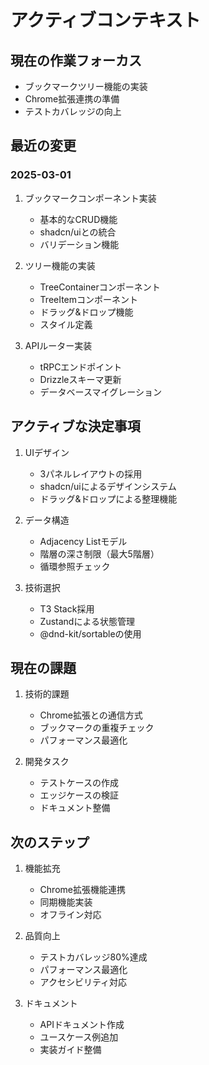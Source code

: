 # アクティブコンテキスト

## 現在の作業フォーカス
- ブックマークツリー機能の実装
- Chrome拡張連携の準備
- テストカバレッジの向上

## 最近の変更
### 2025-03-01
1. ブックマークコンポーネント実装
   - 基本的なCRUD機能
   - shadcn/uiとの統合
   - バリデーション機能

2. ツリー機能の実装
   - TreeContainerコンポーネント
   - TreeItemコンポーネント
   - ドラッグ&ドロップ機能
   - スタイル定義

3. APIルーター実装
   - tRPCエンドポイント
   - Drizzleスキーマ更新
   - データベースマイグレーション

## アクティブな決定事項
1. UIデザイン
   - 3パネルレイアウトの採用
   - shadcn/uiによるデザインシステム
   - ドラッグ&ドロップによる整理機能

2. データ構造
   - Adjacency Listモデル
   - 階層の深さ制限（最大5階層）
   - 循環参照チェック

3. 技術選択
   - T3 Stack採用
   - Zustandによる状態管理
   - @dnd-kit/sortableの使用

## 現在の課題
1. 技術的課題
   - Chrome拡張との通信方式
   - ブックマークの重複チェック
   - パフォーマンス最適化

2. 開発タスク
   - テストケースの作成
   - エッジケースの検証
   - ドキュメント整備

## 次のステップ
1. 機能拡充
   - Chrome拡張機能連携
   - 同期機能実装
   - オフライン対応

2. 品質向上
   - テストカバレッジ80%達成
   - パフォーマンス最適化
   - アクセシビリティ対応

3. ドキュメント
   - APIドキュメント作成
   - ユースケース例追加
   - 実装ガイド整備
